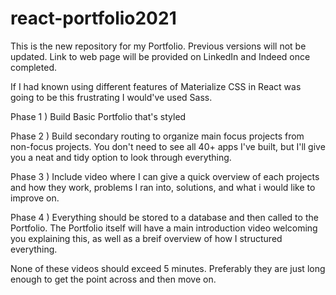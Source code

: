 # react-portfolio2021

This is the new repository for my Portfolio. Previous versions will not be updated. Link to web page will be provided on LinkedIn and Indeed once completed.

If I had known using different features of Materialize CSS in React was going to be this frustrating I would've used Sass.

Phase 1 ) Build Basic Portfolio that's styled

Phase 2 ) Build secondary routing to organize main focus projects from non-focus projects. You don't need to see all 40+ apps I've built, but I'll give you a neat and tidy option to look through everything.

Phase 3 ) Include video where I can give a quick overview of each projects and how they work, problems I ran into, solutions, and what i would like to improve on.

Phase 4 ) Everything should be stored to a database and then called to the Portfolio. The Portfolio itself will have a main introduction video welcoming you explaining this, as well as a breif overview of how I structured everything.

None of these videos should exceed 5 minutes. Preferably they are just long enough to get the point across and then move on.